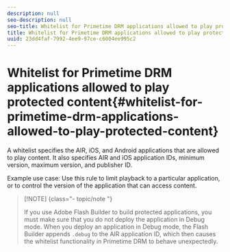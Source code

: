 ```yaml
---
description: null
seo-description: null
seo-title: Whitelist for Primetime DRM applications allowed to play protected content
title: Whitelist for Primetime DRM applications allowed to play protected content
uuid: 23dd4faf-7992-4ee9-97ce-c6004ee995c2
---
```


# Whitelist for Primetime DRM applications allowed to play protected content{#whitelist-for-primetime-drm-applications-allowed-to-play-protected-content}

A whitelist specifies the AIR, iOS, and Android applications that are allowed to play content. It also specifies AIR and iOS application IDs, minimum version, maximum version, and publisher ID.

Example use case: Use this rule to limit playback to a particular application, or to control the version of the application that can access content. 

>[!NOTE] {class="- topic/note "}
>
>If you use Adobe Flash Builder to build protected applications, you must make sure that you do not deploy the application in Debug mode. When you deploy an application in Debug mode, the Flash Builder appends `.debug` to the AIR application ID, which then causes the whitelist functionality in Primetime DRM to behave unexpectedly.

